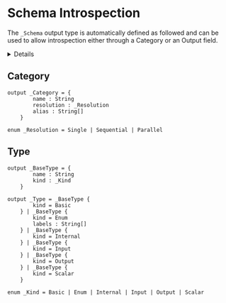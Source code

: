 # Schema Introspection

The `_Schema` output type is automatically defined as followed and can be used to allow introspection either through a Category or an Output field.

<details>

``` GraphQL-plus

output _Schema = {
        category(String?) : _Category[String]
        type(String?) : _Type[String]
    }

output _Category = {
        name : String
        resolution : _Resolution
        alias : String[]
    }

enum _Resolution = Single | Sequential | Parallel

output _BaseType<$kind> = {
        name : String
        kind : $kind
    }

output _Type = _BaseType<_Kind.Basic>
      | _BaseType<_Kind.Internal>
      | _BaseType<_Kind.Enum> {
        labels : String[]
    } | _BaseType<_Kind.Input> {
        parameters : String[]
        variants : _InputType[]
    } | _BaseType<_Kind.Output> {
        parameters : String[]
        variants : _OutputType[]
    } | _BaseType<_Kind.Scalar>

enum _Kind = Basic | Enum | Internal | Input | Output | Scalar 

output _InputType = {
        reference : _TypeRef
        modifiers : _Modifier[]
    } | {
        typeParameter : String
        modifiers: _Modifier[]
    } | {
        base : _InputBase
        fields : _
    }

output _InputBase = {

    }

```

</details>

## Category

``` GraphQL-plus
output _Category = {
        name : String
        resolution : _Resolution
        alias : String[]
    }

enum _Resolution = Single | Sequential | Parallel
```

## Type

``` GraphQL-plus
output _BaseType = {
        name : String
        kind : _Kind
    }

output _Type = _BaseType {
        kind = Basic
    } | _BaseType {
        kind = Enum
        labels : String[]
    } | _BaseType {
        kind = Internal
    } | _BaseType {
        kind = Input
    } | _BaseType {
        kind = Output
    } | _BaseType {
        kind = Scalar
    }

enum _Kind = Basic | Enum | Internal | Input | Output | Scalar 
```
